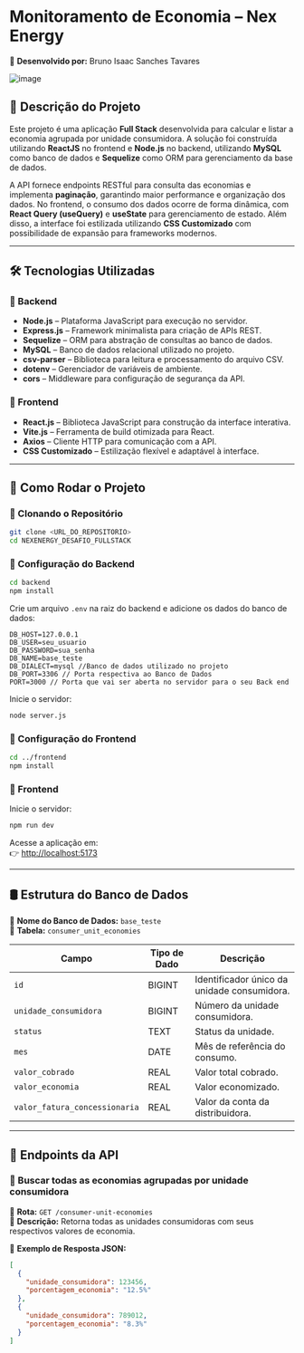 # **Monitoramento de Economia – Nex Energy**  
📌 **Desenvolvido por:** Bruno Isaac Sanches Tavares  

![image](https://github.com/user-attachments/assets/adeded05-b772-43b7-be31-737a748364c2)


## **📌 Descrição do Projeto**  
Este projeto é uma aplicação **Full Stack** desenvolvida para calcular e listar a economia agrupada por unidade consumidora. A solução foi construída utilizando **ReactJS** no frontend e **Node.js** no backend, utilizando **MySQL** como banco de dados e **Sequelize** como ORM para gerenciamento da base de dados.  

A API fornece endpoints RESTful para consulta das economias e implementa **paginação**, garantindo maior performance e organização dos dados. No frontend, o consumo dos dados ocorre de forma dinâmica, com **React Query (useQuery)** e **useState** para gerenciamento de estado. Além disso, a interface foi estilizada utilizando **CSS Customizado** com possibilidade de expansão para frameworks modernos.  

---

## **🛠️ Tecnologias Utilizadas**  

### **📌 Backend**  
- **Node.js** – Plataforma JavaScript para execução no servidor.  
- **Express.js** – Framework minimalista para criação de APIs REST.  
- **Sequelize** – ORM para abstração de consultas ao banco de dados.  
- **MySQL** – Banco de dados relacional utilizado no projeto.  
- **csv-parser** – Biblioteca para leitura e processamento do arquivo CSV.  
- **dotenv** – Gerenciador de variáveis de ambiente.  
- **cors** – Middleware para configuração de segurança da API.  

### **📌 Frontend**  
- **React.js** – Biblioteca JavaScript para construção da interface interativa.  
- **Vite.js** – Ferramenta de build otimizada para React.  
- **Axios** – Cliente HTTP para comunicação com a API.    
- **CSS Customizado** – Estilização flexível e adaptável à interface.  

---

## **🚀 Como Rodar o Projeto**  

### **📌 Clonando o Repositório**
```bash
git clone <URL_DO_REPOSITORIO>
cd NEXENERGY_DESAFIO_FULLSTACK
```

### **📌 Configuração do Backend**  
```bash
cd backend
npm install
```

Crie um arquivo `.env` na raiz do backend e adicione os dados do banco de dados:  
```
DB_HOST=127.0.0.1
DB_USER=seu_usuario
DB_PASSWORD=sua_senha
DB_NAME=base_teste  
DB_DIALECT=mysql //Banco de dados utilizado no projeto
DB_PORT=3306 // Porta respectiva ao Banco de Dados
PORT=3000 // Porta que vai ser aberta no servidor para o seu Back end
```

Inicie o servidor:  
```bash
node server.js
```

### **📌 Configuração do Frontend**  
```bash
cd ../frontend
npm install
```

### **📌 Frontend**

Inicie o servidor:  
```bash
npm run dev
```
Acesse a aplicação em:  
👉 [http://localhost:5173](http://localhost:5173)

---


## **🛢️ Estrutura do Banco de Dados**  

📌 **Nome do Banco de Dados:** `base_teste`  
📌 **Tabela:** `consumer_unit_economies`  

| **Campo**                                | **Tipo de Dado** | **Descrição**                                    |
|------------------------------------------|------------------|------------------------------------------------|
| `id`                                     | BIGINT           | Identificador único da unidade consumidora.     |
| `unidade_consumidora`                    | BIGINT           | Número da unidade consumidora.                 |
| `status`                                 | TEXT             | Status da unidade.                             |
| `mes`                                    | DATE             | Mês de referência do consumo.                  |
| `valor_cobrado`                          | REAL             | Valor total cobrado.                           |
| `valor_economia`                         | REAL             | Valor economizado.                             |
| `valor_fatura_concessionaria`            | REAL             | Valor da conta da distribuidora.               |

---

## **📡 Endpoints da API**  

### **🔹 Buscar todas as economias agrupadas por unidade consumidora**
📌 **Rota:** `GET /consumer-unit-economies`  
📌 **Descrição:** Retorna todas as unidades consumidoras com seus respectivos valores de economia. 

📌 **Exemplo de Resposta JSON:**  
```json
[
  {
    "unidade_consumidora": 123456,
    "porcentagem_economia": "12.5%"
  },
  {
    "unidade_consumidora": 789012,
    "porcentagem_economia": "8.3%"
  }
]
```
